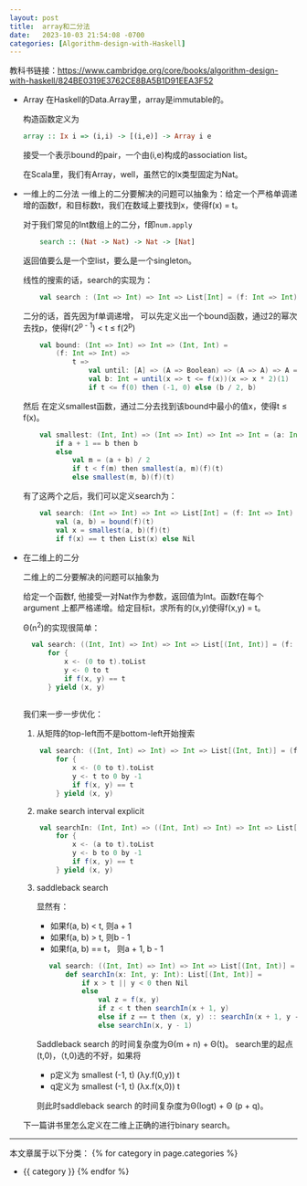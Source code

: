 ```yaml
---
layout: post
title:  array和二分法
date:   2023-10-03 21:54:08 -0700
categories: [Algorithm-design-with-Haskell]
---
```


教科书链接：<https://www.cambridge.org/core/books/algorithm-design-with-haskell/824BE0319E3762CE8BA5B1D91EEA3F52>

- Array
    在Haskell的Data.Array里，array是immutable的。

    构造函数定义为
    ```haskell
    array :: Ix i => (i,i) -> [(i,e)] -> Array i e
    ```

    接受一个表示bound的pair，一个由(i,e)构成的association list。

    在Scala里，我们有Array，well，虽然它的Ix类型固定为Nat。

- 一维上的二分法
    一维上的二分要解决的问题可以抽象为：给定一个严格单调递增的函数f，和目标数t，我们在数域上要找到x，使得f(x) = t。

    对于我们常见的Int数组上的二分，f即```num.apply```
    ```haskell
        search :: (Nat -> Nat) -> Nat -> [Nat]
    ```
    返回值要么是一个空list，要么是一个singleton。

    线性的搜索的话，search的实现为：
    ```scala
        val search : (Int => Int) => Int => List[Int] = (f: Int => Int) => t => (0 to t).filter(i => f(i) == t).toList
    ```

    二分的话，首先因为f单调递增，
    可以先定义出一个bound函数，通过2的幂次去找p，使得f(2<sup>p - 1</sup>) &lt; t &le; f(2<sup>p</sup>)
    ```scala
        val bound: (Int => Int) => Int => (Int, Int) = 
            (f: Int => Int) => 
                t => 
                    val until: [A] => (A => Boolean) => (A => A) => A => A = [A] => (p: A => Boolean) => f => x => if p(x) then x else until(p)(f)(f(x))
                    val b: Int = until(x => t <= f(x))(x => x * 2)(1)
                    if t <= f(0) then (-1, 0) else (b / 2, b)
    ```
    然后
    在定义smallest函数，通过二分去找到该bound中最小的值x，使得t &le; f(x)。
    ```scala
        val smallest: (Int, Int) => (Int => Int) => Int => Int = (a: Int, b: Int) => f => t => 
            if a + 1 == b then b
            else 
                val m = (a + b) / 2
                if t < f(m) then smallest(a, m)(f)(t)
                else smallest(m, b)(f)(t)
    ```

    有了这两个之后，我们可以定义search为：
    ```scala
        val search: (Int => Int) => Int => List[Int] = (f: Int => Int) => t => 
            val (a, b) = bound(f)(t)
            val x = smallest(a, b)(f)(t)
            if f(x) == t then List(x) else Nil
    ```

- 在二维上的二分

  二维上的二分要解决的问题可以抽象为
  
  给定一个函数f, 他接受一对Nat作为参数，返回值为Int。函数f在每个argument 上都严格递增。给定目标t，求所有的(x,y)使得f(x,y) = t。

  &Theta;(n<sup>2</sup>)的实现很简单：

  ```scala
    val search: ((Int, Int) => Int) => Int => List[(Int, Int)] = (f: (Int, Int) => Int) => t => 
        for {
            x <- (0 to t).toList
            y <- 0 to t
            if f(x, y) == t
        } yield (x, y)
        
  ```

  我们来一步一步优化：

  1. 从矩阵的top-left而不是bottom-left开始搜索

    ```scala
        val search: ((Int, Int) => Int) => Int => List[(Int, Int)] = (f: (Int, Int) => Int) => t => 
            for {
                x <- (0 to t).toList
                y <- t to 0 by -1
                if f(x, y) == t
            } yield (x, y)
    ```

  2. make search interval explicit

    ```scala
        val searchIn: (Int, Int) => ((Int, Int) => Int) => Int => List[(Int, Int)] => (a: Int, b: Int) => f => t => 
            for {
                x <- (a to t).toList
                y <- b to 0 by -1
                if f(x, y) == t
            } yield (x, y)
    ```

  3. saddleback search
  
        显然有：

        - 如果f(a, b) < t, 则a + 1
        - 如果f(a, b) > t, 则b - 1
        - 如果f(a, b) == t， 则a + 1, b - 1

     ```scala
        val search: ((Int, Int) => Int) => Int => List[(Int, Int)] = f => t =>
            def searchIn(x: Int, y: Int): List[(Int, Int)] = 
                if x > t || y < 0 then Nil
                else
                    val z = f(x, y)
                    if z < t then searchIn(x + 1, y)
                    else if z == t then (x, y) :: searchIn(x + 1, y - 1)
                    else searchIn(x, y - 1)
     ```
        Saddleback search 的时间复杂度为&Theta;(m + n) + &Theta;(t)。
        search里的起点(t,0)，（t,0)选的不好，如果将
        
        - p定义为 smallest (-1, t) (&lambda;y.f(0,y)) t
        - q定义为 smallest (-1, t) (&lambda;x.f(x,0)) t

        则此时saddleback search 的时间复杂度为&Theta;(logt) + &Theta; (p + q)。

    下一篇讲书里怎么定义在二维上正确的进行binary search。

---
本文章属于以下分类：
{% for category in page.categories %}
- {{ category }}
{% endfor %}